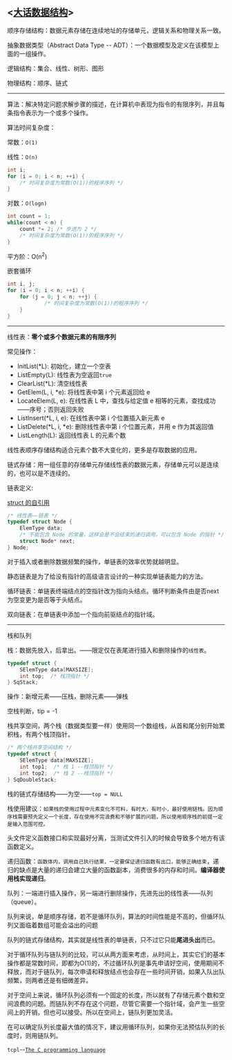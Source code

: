 <[大话数据结构](https://book.douban.com/subject/6424904/)>
---
顺序存储结构：数据元素存储在连续地址的存储单元，逻辑关系和物理关系一致。

抽象数据类型（Abstract Data Type -- ADT）：一个数据模型及定义在该模型上面的一组操作。

逻辑结构：集合、线性、树形、图形

物理结构：顺序、链式

---

算法：解决特定问题求解步骤的描述，在计算机中表现为指令的有限序列，并且每条指令表示为一个或多个操作。

算法时间复杂度：

常数：`O(1)`

线性：`O(n)`
```c
int i;
for (i = 0; i < n; ++i) {
    /* 时间复杂度为常数(O(1))的程序序列 */
}
```

对数：`O(logn)`
```c
int count = 1;
while(count < n) {
    count *= 2; /* 步进为 2 */
    /* 时间复杂度为常数(O(1))的程序序列 */
}
```

平方阶：O(n<sup>2</sup>)

嵌套循环
```c
int i, j;
for (i = 0; i < n; ++i) {
    for (j = 0; j < n; ++j) {
            /* 时间复杂度为常数(O(1))的程序序列 */
    }
}
```
---
线性表：**零个或多个数据元素的有限序列**

常见操作：
- InitList(\*L): 初始化，建立一个空表
- ListEmpty(L): 线性表为空返回`true`
- ClearList(\*L): 清空线性表
- GetElem(L, i, \*e): 将线性表中第 i 个元素返回给 e
- LocateElem(L, e): 在线性表 L 中，查找与给定值 e 相等的元素，查找成功——序号；否则返回失败
- ListInsert(\*L, i, e): 在线性表中第 i 个位置插入新元素 e
- ListDelete(\*L, i, \*e): 删除线性表中第 i 个位置元素，并用 e 作为其返回值
- ListLength(L): 返回线性表 L 的元素个数

线性表顺序存储结构适合元素个数不大变化的，更多是存取数据的应用。

链式存储：用一组任意的存储单元存储线性表的数据元素，存储单元可以是连续的，也可以是不连续的。

链表定义:

[struct 的自引用](https://stackoverflow.com/questions/588623/self-referential-struct-definition)
```c
/* 线性表——链表 */
typedef struct Node {
    ElemType data;
    /* 不能包含 Node 的常量，这样会是不会结束的递归调用，可以包含 Node 的指针 */
    struct Node* next;
} Node;
```
对于插入或者删除数据频繁的操作，单链表的效率优势就越明显。

静态链表是为了给没有指针的高级语言设计的一种实现单链表能力的方法。

循环链表：单链表终端结点的空指针改为指向头结点。循环判断条件由是否next为空变更为是否等于头结点。

双向链表：在单链表中添加一个指向前驱结点的指针域。

---

栈和队列

栈：数据先放入，后拿出。——限定仅在表尾进行插入和删除操作的`线性表`。
```c
typedef struct {
    SElemType data[MAXSIZE];
    int top;  /* 栈顶指针 */
} SqStack;
```

操作：新增元素——压栈，删除元素——弹栈

空栈判断，tip = -1

栈共享空间，两个栈（数据类型要一样）使用同一个数组栈，从首和尾分别开始累积栈，有两个栈顶指针。
```c
/* 两个栈共享空间结构 */
typedef struct {
    SElemType data[MAXSIZE];
    int top1;  /* 栈 1 --栈顶指针 */
    int top2;  /* 栈 2 --栈顶指针 */
} SqDoubleStack;
```

栈的链式存储结构——为空——`top = NULL`

栈使用建议：`如果栈的使用过程中元素变化不可料，有时大，有时小，最好使用链栈。因为顺序栈需要预先定义一个长度，存在使用不完浪费和不够扩展的问题，所以使用顺序栈的前提一定是输入范围可控。`

头文件定义函数接口和实现最好分离，当测试文件引入的时候会导致多个地方有该函数定义。

递归函数：`函数体内，调用自己执行结果，一定要保证递归函数有出口，能够正确结束`，递归的缺点是大量的递归会建立大量的函数副本，消费很多的内存和时间。**编译器使用栈实现递归**。

队列：一端进行插入操作，另一端进行删除操作，先进先出的线性表——队列（queue）。

队列来说，单是顺序存储，若不是循环队列，算法的时间性能是不高的，但循环队列又面临着数组可能会溢出的问题

队列的链式存储结构，其实就是线性表的单链表，只不过它只能**尾进头出**而已。

对于循环队列与链队列的比较，可以从两方面来考虑，从时间上，其实它们的基本操作都是常数时间，即都为O(1)的，不过循环队列是事先申请好空间，使用期间不释放，而对于链队列，每次申请和释放结点也会存在一些时间开销，如果入队出队频繁，则两者还是有细微差异。

对于空间上来说，循环队列必须有一个固定的长度，所以就有了存储元素个数和空间浪费的问题。而链队列不存在这个问题，尽管它需要一个指针域，会产生一些空间上的开销，但也可以接受。所以在空间上，链队列更加灵活。

在可以确定队列长度最大值的情况下，建议用循环队列，如果你无法预估队列的长度时，则用链队列。

`tcpl`--[`The C programming language`](https://book.douban.com/subject/1236999/)

